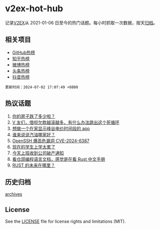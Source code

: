 # v2ex-hot-hub

 记录[V2EX](https://www.v2ex.com/)从 2021-01-06 日至今的热门话题。每小时抓取一次数据，按天[归档](archives)。
 
 ## 相关项目

- [GitHub热榜](https://github.com/snaildev/github-hot-hub)
- [知乎热榜](https://github.com/snaildev/zhihu-hot-hub)
- [微博热榜](https://github.com/snaildev/weibo-hot-hub)
- [头条热榜](https://github.com/snaildev/toutiao-hot-hub)
- [抖音热榜](https://github.com/snaildev/douyin-hot-hub)


 `更新时间：2024-07-02 17:07:49 +0800`

## 热议话题

1. [你的房子跌了多少啦？](https://www.v2ex.com/t/1054110)
1. [V 友们，借呗欠款越滚越多，有什么办法跳出这个死循环](https://www.v2ex.com/t/1054134)
1. [想做一个在家显示峰谷电价时间段的 app](https://www.v2ex.com/t/1054219)
1. [谁来说说汽油哪家好？](https://www.v2ex.com/t/1054108)
1. [OpenSSH 爆高危漏洞 CVE-2024-6387](https://www.v2ex.com/t/1054091)
1. [现在的学生上学太累了](https://www.v2ex.com/t/1054191)
1. [今天上班收到公司破产通知](https://www.v2ex.com/t/1054090)
1. [看仓颉编程语言文档，感觉是在看 Rust 中文手册](https://www.v2ex.com/t/1054138)
1. [RUST 的未来在哪里？](https://www.v2ex.com/t/1054155)

## 历史归档

[archives](archives)

## License

See the [LICENSE](LICENSE) file for license rights and limitations (MIT).
